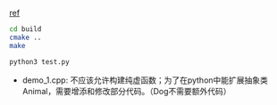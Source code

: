 
[ref](https://pybind11.readthedocs.io/en/stable/advanced/classes.html)

```sh
cd build
cmake ..
make

python3 test.py
```

- demo_1.cpp: 不应该允许构建纯虚函数；为了在python中能扩展抽象类Animal，需要增添和修改部分代码。（Dog不需要额外代码）
